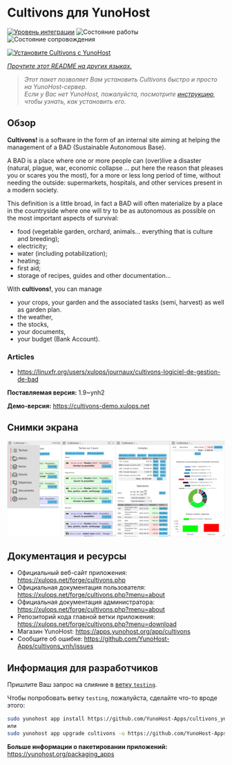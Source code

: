 <!--
Важно: этот README был автоматически сгенерирован <https://github.com/YunoHost/apps/tree/master/tools/readme_generator>
Он НЕ ДОЛЖЕН редактироваться вручную.
-->

# Cultivons для YunoHost

[![Уровень интеграции](https://dash.yunohost.org/integration/cultivons.svg)](https://ci-apps.yunohost.org/ci/apps/cultivons/) ![Состояние работы](https://ci-apps.yunohost.org/ci/badges/cultivons.status.svg) ![Состояние сопровождения](https://ci-apps.yunohost.org/ci/badges/cultivons.maintain.svg)

[![Установите Cultivons с YunoHost](https://install-app.yunohost.org/install-with-yunohost.svg)](https://install-app.yunohost.org/?app=cultivons)

*[Прочтите этот README на других языках.](./ALL_README.md)*

> *Этот пакет позволяет Вам установить Cultivons быстро и просто на YunoHost-сервер.*  
> *Если у Вас нет YunoHost, пожалуйста, посмотрите [инструкцию](https://yunohost.org/install), чтобы узнать, как установить его.*

## Обзор

__Cultivons!__ is a software in the form of an internal site aiming at helping the management of a BAD (Sustainable Autonomous Base).

A BAD is a place where one or more people can (over)live a disaster (natural, plague, war, economic collapse ... put here the reason that pleases you or scares you the most), for a more or less long period of time, without needing the outside: supermarkets, hospitals, and other services present in a modern society.

This definition is a little broad, in fact a BAD will often materialize by a place in the countryside where one will try to be as autonomous as possible on the most important aspects of survival:

* food (vegetable garden, orchard, animals... everything that is culture and breeding);
* electricity;
* water (including potabilization);
* heating;
* first aid;
* storage of recipes, guides and other documentation...

With __cultivons!__, you can manage 
- your crops, your garden and the associated tasks (semi, harvest) as well as garden plan.
- the weather,
- the stocks,
- your documents,
- your budget (Bank Account).

### Articles
- https://linuxfr.org/users/xulops/journaux/cultivons-logiciel-de-gestion-de-bad


**Поставляемая версия:** 1.9~ynh2

**Демо-версия:** <https://cultivons-demo.xulops.net>

## Снимки экрана

![Снимок экрана Cultivons](./doc/screenshots/cultivonsfull.png)

## Документация и ресурсы

- Официальный веб-сайт приложения: <https://xulops.net/forge/cultivons.php>
- Официальная документация пользователя: <https://xulops.net/forge/cultivons.php?menu=about>
- Официальная документация администратора: <https://xulops.net/forge/cultivons.php?menu=about>
- Репозиторий кода главной ветки приложения: <https://xulops.net/forge/cultivons.php?menu=download>
- Магазин YunoHost: <https://apps.yunohost.org/app/cultivons>
- Сообщите об ошибке: <https://github.com/YunoHost-Apps/cultivons_ynh/issues>

## Информация для разработчиков

Пришлите Ваш запрос на слияние в [ветку `testing`](https://github.com/YunoHost-Apps/cultivons_ynh/tree/testing).

Чтобы попробовать ветку `testing`, пожалуйста, сделайте что-то вроде этого:

```bash
sudo yunohost app install https://github.com/YunoHost-Apps/cultivons_ynh/tree/testing --debug
или
sudo yunohost app upgrade cultivons -u https://github.com/YunoHost-Apps/cultivons_ynh/tree/testing --debug
```

**Больше информации о пакетировании приложений:** <https://yunohost.org/packaging_apps>
